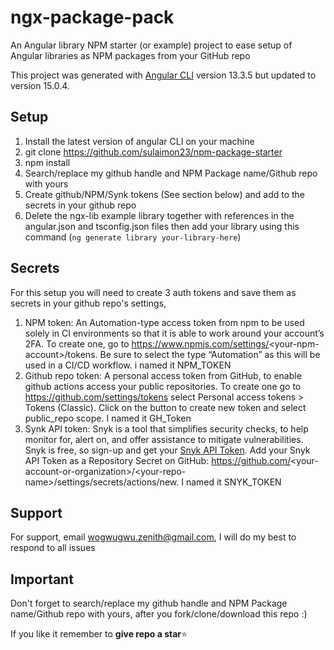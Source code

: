 # ngx-package-pack

An Angular library NPM starter (or example) project to ease setup of Angular libraries as NPM packages from your GitHub repo

This project was generated with [Angular CLI](https://github.com/angular/angular-cli) version 13.3.5 but updated to version 15.0.4.

## Setup

1. Install the latest version of angular CLI on your machine
2. git clone https://github.com/sulaimon23/npm-package-starter
3. npm install
4. Search/replace my github handle and NPM Package name/Github repo with yours
5. Create github/NPM/Synk tokens (See section below) and add to the secrets in your github repo
6. Delete the ngx-lib example library together with references in the angular.json and tsconfig.json files then add your library using this command (`ng generate library your-library-here`)

## Secrets

For this setup you will need to create 3 auth tokens and save them as secrets in your github repo's settings,

1. NPM token: An Automation-type access token from npm to be used solely in CI environments so that it is able to work around your account’s 2FA. To create one, go to https://www.npmjs.com/settings/<your-npm-account\>/tokens. Be sure to select the type “Automation” as this will be used in a CI/CD workflow. i named it NPM_TOKEN
2. Github repo token: A personal access token from GitHub, to enable github actions access your public repositories. To create one go to https://github.com/settings/tokens select Personal access tokens > Tokens (Classic). Click on the button to create new token and select public_repo scope. I named it GH_Token
3. Synk API token: Snyk is a tool that simplifies security checks, to help monitor for, alert on, and offer assistance to mitigate vulnerabilities. Snyk is free, so sign-up and get your [Snyk API Token](https://app.snyk.io/account). Add your Snyk API Token as a Repository Secret on GitHub: https://github.com/<your-account-or-organization\>/\<your-repo-name\>/settings/secrets/actions/new. I named it SNYK_TOKEN

## Support

For support, email wogwugwu.zenith@gmail.com, I will do my best to respond to all issues

## Important

Don't forget to search/replace my github handle and NPM Package name/Github repo with yours, after you fork/clone/download this repo :)

If you like it remember to **give repo a star**⭐
